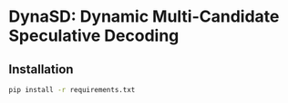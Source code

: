 # DynaSD: Dynamic Multi-Candidate Speculative Decoding
## Installation
```bash
pip install -r requirements.txt
```